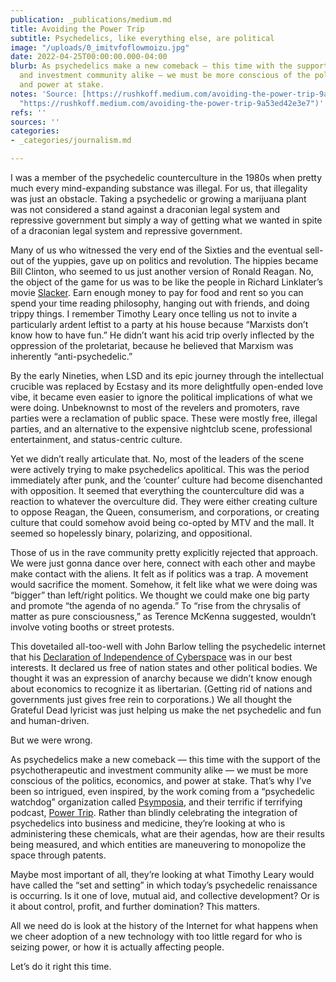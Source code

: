 ```yaml
---
publication: _publications/medium.md
title: Avoiding the Power Trip
subtitle: Psychedelics, like everything else, are political
image: "/uploads/0_imitvfoflowmoizu.jpg"
date: 2022-04-25T00:00:00.000-04:00
blurb: As psychedelics make a new comeback — this time with the support of the psychotherapeutic
  and investment community alike — we must be more conscious of the politics, economics,
  and power at stake.
notes: 'Source: [https://rushkoff.medium.com/avoiding-the-power-trip-9a53ed42e3e7](https://rushkoff.medium.com/avoiding-the-power-trip-9a53ed42e3e7
  "https://rushkoff.medium.com/avoiding-the-power-trip-9a53ed42e3e7")'
refs: ''
sources: ''
categories:
- _categories/journalism.md

---
```

I was a member of the psychedelic counterculture in the 1980s when pretty much every mind-expanding substance was illegal. For us, that illegality was just an obstacle. Taking a psychedelic or growing a marijuana plant was not considered a stand against a draconian legal system and repressive government but simply a way of getting what we wanted in spite of a draconian legal system and repressive government.

Many of us who witnessed the very end of the Sixties and the eventual sell-out of the yuppies, gave up on politics and revolution. The hippies became Bill Clinton, who seemed to us just another version of Ronald Reagan. No, the object of the game for us was to be like the people in Richard Linklater’s movie [Slacker](https://www.youtube.com/watch?v=KlmfRuXxuXo). Earn enough money to pay for food and rent so you can spend your time reading philosophy, hanging out with friends, and doing trippy things. I remember Timothy Leary once telling us not to invite a particularly ardent leftist to a party at his house because “Marxists don’t know how to have fun.” He didn’t want his acid trip overly inflected by the oppression of the proletariat, because he believed that Marxism was inherently “anti-psychedelic.”

By the early Nineties, when LSD and its epic journey through the intellectual crucible was replaced by Ecstasy and its more delightfully open-ended love vibe, it became even easier to ignore the political implications of what we were doing. Unbeknownst to most of the revelers and promoters, rave parties were a reclamation of public space. These were mostly free, illegal parties, and an alternative to the expensive nightclub scene, professional entertainment, and status-centric culture.

Yet we didn’t really articulate that. No, most of the leaders of the scene were actively trying to make psychedelics apolitical. This was the period immediately after punk, and the ‘counter’ culture had become disenchanted with opposition. It seemed that everything the counterculture did was a reaction to whatever the overculture did. They were either creating culture to oppose Reagan, the Queen, consumerism, and corporations, or creating culture that could somehow avoid being co-opted by MTV and the mall. It seemed so hopelessly binary, polarizing, and oppositional.

Those of us in the rave community pretty explicitly rejected that approach. We were just gonna dance over here, connect with each other and maybe make contact with the aliens. It felt as if politics was a trap. A movement would sacrifice the moment. Somehow, it felt like what we were doing was “bigger” than left/right politics. We thought we could make one big party and promote “the agenda of no agenda.” To “rise from the chrysalis of matter as pure consciousness,” as Terence McKenna suggested, wouldn’t involve voting booths or street protests.

This dovetailed all-too-well with John Barlow telling the psychedelic internet that his [Declaration of Independence of Cyberspace](https://www.eff.org/cyberspace-independence) was in our best interests. It declared us free of nation states and other political bodies. We thought it was an expression of anarchy because we didn’t know enough about economics to recognize it as libertarian. (Getting rid of nations and governments just gives free rein to corporations.) We all thought the Grateful Dead lyricist was just helping us make the net psychedelic and fun and human-driven.

But we were wrong.

As psychedelics make a new comeback — this time with the support of the psychotherapeutic and investment community alike — we must be more conscious of the politics, economics, and power at stake. That’s why I’ve been so intrigued, even inspired, by the work coming from a “psychedelic watchdog” organization called [Psymposia](https://www.psymposia.com/), and their terrific if terrifying podcast, [Power Trip](https://podcasts.voxmedia.com/show/cover-story-power-trip). Rather than blindly celebrating the integration of psychedelics into business and medicine, they’re looking at who is administering these chemicals, what are their agendas, how are their results being measured, and which entities are maneuvering to monopolize the space through patents.

Maybe most important of all, they’re looking at what Timothy Leary would have called the “set and setting” in which today’s psychedelic renaissance is occurring. Is it one of love, mutual aid, and collective development? Or is it about control, profit, and further domination? This matters.

All we need do is look at the history of the Internet for what happens when we cheer adoption of a new technology with too little regard for who is seizing power, or how it is actually affecting people.

Let’s do it right this time.